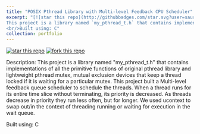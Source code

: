 ```yaml
---
title: "POSIX Pthread Library with Multi-level Feedback CPU Scheduler"
excerpt: "[![star this repo](http://githubbadges.com/star.svg?user=saurabh-deochake&repo=POSIX-Pthread-Scheduler)](https://github.com/saurabh-deochake/POSIX-Pthread-Scheduler)[![fork this repo](http://githubbadges.com/fork.svg?user=saurabh-deochake&repo=POSIX-Pthread-Scheduler)](https://github.com/saurabh-deochake/POSIX-Pthread-Scheduler/fork) <br/>
This project is a library named `my_pthread_t.h` that contains implementations of all the primitive functions of original pthread library.
<br/>Built using: C"
collection: portfolio
---
```


[![star this repo](http://githubbadges.com/star.svg?user=saurabh-deochake&repo=POSIX-Pthread-Scheduler)](https://github.com/saurabh-deochake/POSIX-Pthread-Scheduler)
[![fork this repo](http://githubbadges.com/fork.svg?user=saurabh-deochake&repo=POSIX-Pthread-Scheduler)](https://github.com/saurabh-deochake/POSIX-Pthread-Scheduler/fork)

Description: 
This project is a library named "my_pthread_t.h" that contains implementations of all the primitive functions of original pthread library and lightweight pthread mutex, mutual exclusion devices that keep a thread locked if it is waiting for a particular mutex. 
This project built a Multi-level feedback queue scheduler to schedule the threads. When a thread runs for its entire time 
slice without terminating, its priority is decreased. As threads decrease in priority they run less often, but for longer. 
We used ucontext to swap out/in the context of threading running or waiting for execution in the wait queue.

Built using: C
